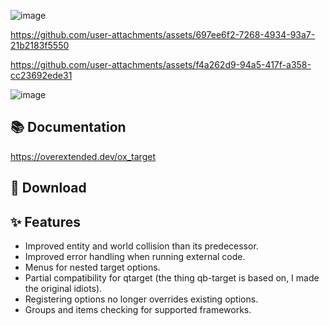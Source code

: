 ![image](https://github.com/user-attachments/assets/5f033282-cddf-48eb-848a-017da9cc6bbf)



https://github.com/user-attachments/assets/697ee6f2-7268-4934-93a7-21b2183f5550



https://github.com/user-attachments/assets/f4a262d9-94a5-417f-a358-cc23692ede31

![image](https://github.com/user-attachments/assets/c2d0ba26-8a10-461b-8887-257abcd4048e)


## 📚 Documentation

https://overextended.dev/ox_target

## 💾 Download


## ✨ Features

- Improved entity and world collision than its predecessor.
- Improved error handling when running external code.
- Menus for nested target options.
- Partial compatibility for qtarget (the thing qb-target is based on, I made the original idiots).
- Registering options no longer overrides existing options.
- Groups and items checking for supported frameworks.
